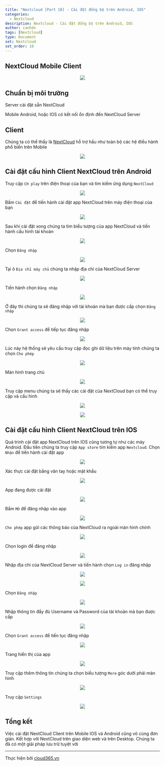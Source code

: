 ```yaml
---
title: "Nextcloud [Part 10] - Cài đặt đồng bộ trên Android, IOS"
categories:
  - Nextcloud
description: Nextcloud - Cài đặt đồng bộ trên Android, IOS
author: canhdx
tags: [Nextcloud]
type: Document
set: Nextcloud
set_order: 10
---
```


## NextCloud Mobile Client

<p align="center">
<img src="/images/img-nextcloud/nextcloud-007.png">
</p>

## Chuẩn bị môi trường

Server cài đặt sẵn NextCloud

Mobile Android, hoặc IOS có kết nối ổn định đến NextCloud Server

## Client

Chúng ta có thể thấy là <a href="https://nextcloud.com/install/#install-clients" target="_blank">NextCloud</a> hỗ trợ hầu như toàn bộ các hệ điều hành phổ biến trên Mobile

<p align="center">
<img src="/images/img-nextcloud/nextcloud-035.png">
</p>

## Cài đặt cấu hình Client NextCloud trên Android

Truy cập `CH play` trên điện thoại của bạn và tìm kiếm ứng dụng `NextCloud`
<p align="center">
<img src="/images/img-nextcloud/nextcloud-036.jpg">
</p>

Bấm `Cài đặt` để tiến hành cài đặt app NextCloud trên máy điện thoại của bạn
<p align="center">
<img src="/images/img-nextcloud/nextcloud-037.jpg">
</p>

Sau khi cài đặt xong chúng ta tìm biểu tượng của app NextCloud và tiến hành cấu hình tài khoản
<p align="center">
<img src="/images/img-nextcloud/nextcloud-038.jpg">
</p>

Chọn `Đăng nhập`
<p align="center">
<img src="/images/img-nextcloud/nextcloud-039.jpg">
</p>

Tại ô `Địa chỉ máy chủ` chúng ta nhập địa chỉ của NextCloud Server 
<p align="center">
<img src="/images/img-nextcloud/nextcloud-040.jpg">
</p>

Tiến hành chọn `Đăng nhập`
<p align="center">
<img src="/images/img-nextcloud/nextcloud-041.jpg">
</p>

Ở đây thì chúng ta sẽ đăng nhập với tài khoản mà bạn được cấp chọn `Đăng nhập`
<p align="center">
<img src="/images/img-nextcloud/nextcloud-042.jpg">
</p>

Chọn `Grant access` để tiếp tục đăng nhập
<p align="center">
<img src="/images/img-nextcloud/nextcloud-043.jpg">
</p>

Lúc này hệ thống sẽ yêu cầu truy cập đọc ghi dữ liệu trên máy tính chúng ta chọn `Cho phép`
<p align="center">
<img src="/images/img-nextcloud/nextcloud-044.jpg">
</p>

Màn hình trang chủ
<p align="center">
<img src="/images/img-nextcloud/nextcloud-045.jpg">
</p>

Truy cập menu chúng ta sẽ thấy các cài đặt của NextCloud bạn có thể truy cập và cấu hình
<p align="center">
<img src="/images/img-nextcloud/nextcloud-046.jpg">
</p>

<p align="center">
<img src="/images/img-nextcloud/nextcloud-047.jpg">
</p>

## Cài đặt cấu hình Client NextCloud trên IOS
Quá trình cài đặt app NextCloud trên IOS cũng tương tự như các máy Android. Đầu tiên chúng ta truy cập `App store` tim kiếm app `Nextcloud`. Chọn `Nhận` để tiến hành cài đặt app
<p align="center">
<img src="/images/img-nextcloud/nextcloud-048.jpg">
</p>

Xác thực cài đặt bằng vân tay hoặc mật khẩu
<p align="center">
<img src="/images/img-nextcloud/nextcloud-049.jpg">
</p>

App đang được cài đặt
<p align="center">
<img src="/images/img-nextcloud/nextcloud-050.jpg">
</p>

Bấm `Mở` để đăng nhập vào app
<p align="center">
<img src="/images/img-nextcloud/nextcloud-051.jpg">
</p>

`Cho phép` app gửi các thông báo của NextCloud ra ngoài màn hình chính 
<p align="center">
<img src="/images/img-nextcloud/nextcloud-052.jpg">
</p>

Chọn login để đăng nhập
<p align="center">
<img src="/images/img-nextcloud/nextcloud-053.jpg">
</p>

Nhập địa chỉ của NextCloud Server và tiến hành chọn `Log in` đăng nhập
<p align="center">
<img src="/images/img-nextcloud/nextcloud-055.jpg">
</p>

<p align="center">
<img src="/images/img-nextcloud/nextcloud-056.jpg">
</p>

Chọn `Đăng nhập`
<p align="center">
<img src="/images/img-nextcloud/nextcloud-057.jpg">
</p>

Nhập thông tin đầy đủ Username và Password của tài khoản mà bạn được cấp
<p align="center">
<img src="/images/img-nextcloud/nextcloud-058.jpg">
</p>

Chọn `Grant access` để tiến tục đăng nhập
<p align="center">
<img src="/images/img-nextcloud/nextcloud-059.jpg">
</p>

Trang hiển thị của app 
<p align="center">
<img src="/images/img-nextcloud/nextcloud-060.jpg">
</p>

Truy cập thêm thông tin chúng ta chọn biểu tượng `More` góc dưới phải màn hình
<p align="center">
<img src="/images/img-nextcloud/nextcloud-061.jpg">
</p>

Truy cập `Settings`
<p align="center">
<img src="/images/img-nextcloud/nextcloud-062.jpg">
</p>

## Tổng kết 

Việc cài đặt NextCloud Client trên Mobile IOS và Android cũng vô cùng đơn giản. Kết hợp với NextCloud trên giao diện web và trên Desktop. Chúng ta đã có một giải pháp lưu trữ tuyệt vời

---

Thực hiện bởi <a href="https://cloud365.vn/" target="_blank">cloud365.vn</a>
